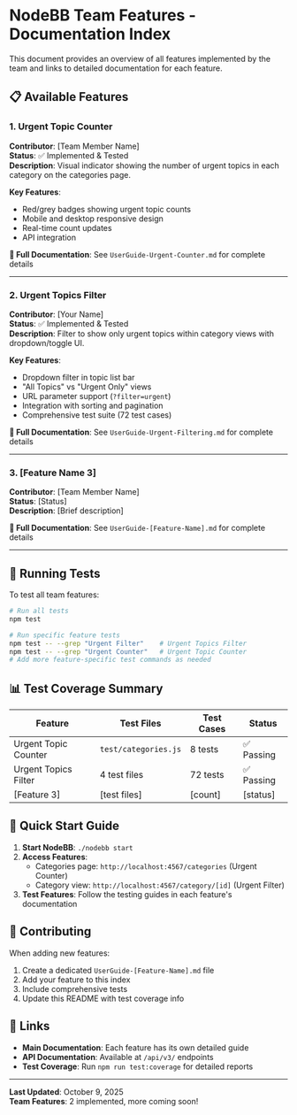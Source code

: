 # NodeBB Team Features - Documentation Index

This document provides an overview of all features implemented by the team and links to detailed documentation for each feature.

## 📋 Available Features

### 1. Urgent Topic Counter
**Contributor**: [Team Member Name]  
**Status**: ✅ Implemented & Tested  
**Description**: Visual indicator showing the number of urgent topics in each category on the categories page.

**Key Features**:
- Red/grey badges showing urgent topic counts
- Mobile and desktop responsive design
- Real-time count updates
- API integration

**📖 Full Documentation**: See `UserGuide-Urgent-Counter.md` for complete details

---

### 2. Urgent Topics Filter
**Contributor**: [Your Name]  
**Status**: ✅ Implemented & Tested  
**Description**: Filter to show only urgent topics within category views with dropdown/toggle UI.

**Key Features**:
- Dropdown filter in topic list bar
- "All Topics" vs "Urgent Only" views
- URL parameter support (`?filter=urgent`)
- Integration with sorting and pagination
- Comprehensive test suite (72 test cases)

**📖 Full Documentation**: See `UserGuide-Urgent-Filtering.md` for complete details

---

### 3. [Feature Name 3]
**Contributor**: [Team Member Name]  
**Status**: [Status]  
**Description**: [Brief description]

**📖 Full Documentation**: See `UserGuide-[Feature-Name].md` for complete details

---

## 🧪 Running Tests

To test all team features:

```bash
# Run all tests
npm test

# Run specific feature tests
npm test -- --grep "Urgent Filter"    # Urgent Topics Filter
npm test -- --grep "Urgent Counter"   # Urgent Topic Counter
# Add more feature-specific test commands as needed
```

## 📊 Test Coverage Summary

| Feature | Test Files | Test Cases | Status |
|---------|------------|------------|---------|
| Urgent Topic Counter | `test/categories.js` | 8 tests | ✅ Passing |
| Urgent Topics Filter | 4 test files | 72 tests | ✅ Passing |
| [Feature 3] | [test files] | [count] | [status] |

## 🚀 Quick Start Guide

1. **Start NodeBB**: `./nodebb start`
2. **Access Features**:
   - Categories page: `http://localhost:4567/categories` (Urgent Counter)
   - Category view: `http://localhost:4567/category/[id]` (Urgent Filter)
3. **Test Features**: Follow the testing guides in each feature's documentation

## 📝 Contributing

When adding new features:

1. Create a dedicated `UserGuide-[Feature-Name].md` file
2. Add your feature to this index
3. Include comprehensive tests
4. Update this README with test coverage info

## 🔗 Links

- **Main Documentation**: Each feature has its own detailed guide
- **API Documentation**: Available at `/api/v3/` endpoints
- **Test Coverage**: Run `npm run test:coverage` for detailed reports

---

**Last Updated**: October 9, 2025  
**Team Features**: 2 implemented, more coming soon!